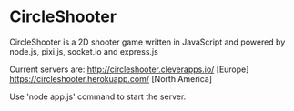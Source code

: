# CircleShooter

CircleShooter is a 2D shooter game written in JavaScript and powered by node.js, pixi.js, socket.io and express.js

Current servers are:
http://circleshooter.cleverapps.io/ [Europe]
https://circleshooter.herokuapp.com/ [North America]

Use 'node app.js' command to start the server.
